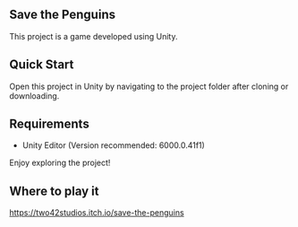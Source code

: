 ## Save the Penguins

This project is a game developed using Unity.

## Quick Start

Open this project in Unity by navigating to the project folder after cloning or downloading.

## Requirements

- Unity Editor (Version recommended: 6000.0.41f1)

Enjoy exploring the project!

## Where to play it 
https://two42studios.itch.io/save-the-penguins


